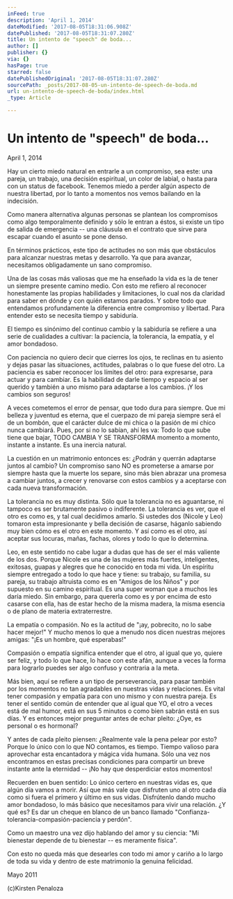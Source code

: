 ```yaml
---
inFeed: true
description: 'April 1, 2014'
dateModified: '2017-08-05T18:31:06.908Z'
datePublished: '2017-08-05T18:31:07.280Z'
title: Un intento de "speech" de boda...
author: []
publisher: {}
via: {}
hasPage: true
starred: false
datePublishedOriginal: '2017-08-05T18:31:07.280Z'
sourcePath: _posts/2017-08-05-un-intento-de-speech-de-boda.md
url: un-intento-de-speech-de-boda/index.html
_type: Article

---
```

# **Un intento de "speech" de boda...**

April 1, 2014

Hay un cierto miedo natural en entrarle a un compromiso, sea este: una pareja, un trabajo, una decisión espiritual, un color de labial, o  hasta para con un status de facebook. Tenemos miedo a perder algún aspecto de nuestra libertad, por lo tanto a momentos nos vemos bailando en la indecisión.

Como manera alternativa algunas personas se plantean los compromisos como algo temporalmente definido y sólo le entran a éstos, si existe un tipo de salida de emergencia -- una cláusula en el contrato que sirve para escapar cuando el asunto se pone denso.

En términos prácticos, este tipo de actitudes no son más que obstáculos para alcanzar nuestras metas y desarrollo.  Ya que para avanzar, necesitamos obligadamente un sano compromiso.

Una de las cosas más valiosas que me ha enseñado la vida es la de tener un siempre presente camino medio.  Con esto me refiero al reconocer honestamente las propias habilidades y limitaciones, lo cual nos da claridad para saber en dónde y con quién estamos parados. Y sobre todo que entendamos profundamente la diferencia entre compromiso y libertad. Para entender esto se necesita tiempo y sabiduría.

El tiempo es sinónimo del continuo cambio y la sabiduría se refiere a una serie de cualidades a cultivar: la paciencia, la tolerancia, la empatía, y el amor bondadoso.

Con paciencia no quiero decir que cierres los ojos, te reclinas en tu asiento y dejas pasar las situaciones, actitudes, palabras o lo que fuese del otro. La paciencia es saber reconocer los límites del otro: para expresarse, para actuar y para cambiar. Es la habilidad de darle tiempo y espacio al ser querido y también a uno mismo para adaptarse a los cambios. ¡Y los cambios son seguros!

A veces cometemos el error de pensar, que todo dura para siempre. Que mi belleza y juventud es eterna, que el cuerpazo de mi pareja siempre será el de un bombón, que el carácter dulce de mi chica o la pasión de mi chico nunca  cambiará. Pues, por si no lo sabían, ahí les va: Todo lo que sube tiene que bajar,  TODO CAMBIA Y SE TRANSFORMA momento a momento, instante a instante. Es una inercia natural.

La cuestión en un matrimonio entonces es: ¿Podrán y querrán adaptarse juntos al cambio? Un compromiso sano NO es prometerse a amarse por siempre hasta que la muerte los separe, sino más bien abrazar una promesa a cambiar juntos, a crecer  y renovarse con estos cambios y a aceptarse con cada nueva transformación.

La tolerancia no es muy distinta. Sólo que la tolerancia no es aguantarse, ni tampoco es ser brutamente pasivo o indiferente. La tolerancia es ver, que el otro es como es, y tal cual decidimos amarlo. Si ustedes dos (Nicole y Leo) tomaron esta impresionante y bella decisión de casarse, háganlo sabiendo muy bien cómo es el otro en este momento. Y así como es el otro, así aceptar sus locuras, mañas, fachas, olores y todo lo que lo determina.

Leo, en este sentido no cabe lugar a dudas que has de ser el más valiente de los dos. Porque Nicole es una de las mujeres más fuertes, inteligentes, exitosas, guapas y alegres que he conocido en toda mi vida. Un espíritu siempre entregado a todo lo que hace y tiene: su trabajo, su familia, su pareja, su trabajo altruista como es en "Amigos de los Niños" y por supuesto en su camino espiritual. Es una super woman que a muchos les daría miedo. Sin embargo, para quererla como es y por encima de esto casarse con ella, has de estar hecho de la misma madera, la misma esencia o de plano de materia extraterrestre.

La empatía o compasión. No es la actitud de "¡ay, pobrecito, no lo sabe hacer mejor!" Y mucho menos lo que a menudo nos dicen nuestras mejores amigas: "¡Es un hombre, qué esperabas!"

Compasión o empatía significa entender que el otro, al igual que yo, quiere ser feliz, y todo lo que hace, lo hace con este afán, aunque a veces la forma para lograrlo puedes ser algo confuso y contraria a la meta.

Más bien, aquí se refiere a un tipo de perseverancia, para pasar también por los momentos no tan agradables en nuestras vidas y relaciones. Es vital tener compasión y empatía para con uno mismo y con nuestra pareja. Es tener el sentido común de entender que al igual que YO, el otro a veces está de mal humor, está en sus 5 minutos o como bien sabrán está en sus días. Y es entonces mejor preguntar antes de echar pleito: ¿Oye, es personal o es hormonal?

Y antes de cada pleito piensen: ¿Realmente vale la pena pelear por esto? Porque lo único con lo que NO contamos, es tiempo. Tiempo valioso para aprovechar esta encantadora y mágica vida humana. Sólo una vez nos encontramos en estas precisas condiciones para compartir un breve instante ante la eternidad -- ¡No hay que  desperdiciar estos momentos!

Recuerden en buen sentido: Lo único certero en nuestras vidas es, que algún día vamos a morir. Así que más vale que disfruten uno al otro cada día como si fuera el primero y último en sus vidas. Disfrútenlo dando mucho amor bondadoso, lo más básico que necesitamos para vivir una relación. ¿Y qué es? Es dar un cheque en blanco de un banco llamado "Confianza-tolerancia-compasión-paciencia y perdón".

Como un maestro una vez dijo hablando del amor y su ciencia: "Mi bienestar depende de tu bienestar -- es meramente física".

Con esto no queda más que desearles con todo mi amor y cariño a lo largo de toda su vida y dentro de este matrimonio la genuina felicidad. 

Mayo 2011

(c)Kirsten Penaloza
